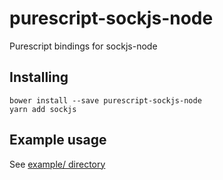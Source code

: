 # purescript-sockjs-node
Purescript bindings for sockjs-node

## Installing
```
bower install --save purescript-sockjs-node
yarn add sockjs
```

## Example usage
See [example/ directory](https://github.com/FruitieX/purescript-sockjs-node/tree/master/example)
